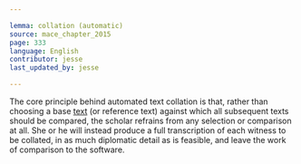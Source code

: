 ```yaml
---

lemma: collation (automatic)
source: mace_chapter_2015
page: 333
language: English
contributor: jesse
last_updated_by: jesse

---
```

The core principle behind automated text collation is that, rather than choosing a base [text](text.html) (or reference text) against which all subsequent texts should be compared, the scholar refrains from any selection or comparison at all. She or he will instead produce a full transcription of each witness to be collated, in as much diplomatic detail as is feasible, and leave the work of comparison to the software.
